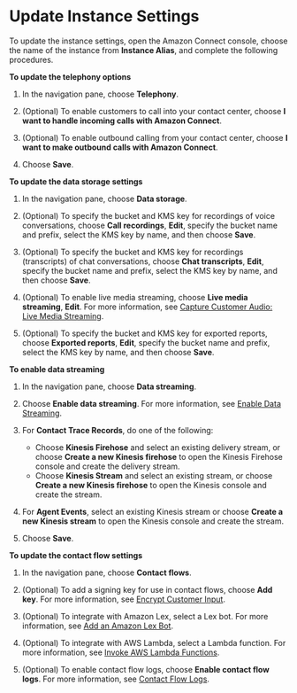 # Update Instance Settings<a name="update-instance-settings"></a>

To update the instance settings, open the Amazon Connect console, choose the name of the instance from **Instance Alias**, and complete the following procedures\.

**To update the telephony options**

1. In the navigation pane, choose **Telephony**\.

1. \(Optional\) To enable customers to call into your contact center, choose **I want to handle incoming calls with Amazon Connect**\.

1. \(Optional\) To enable outbound calling from your contact center, choose **I want to make outbound calls with Amazon Connect**\.

1. Choose **Save**\.

**To update the data storage settings**

1. In the navigation pane, choose **Data storage**\.

1. \(Optional\) To specify the bucket and KMS key for recordings of voice conversations, choose **Call recordings**, **Edit**, specify the bucket name and prefix, select the KMS key by name, and then choose **Save**\.

1. \(Optional\) To specify the bucket and KMS key for recordings \(transcripts\) of chat conversations, choose **Chat transcripts**, **Edit**, specify the bucket name and prefix, select the KMS key by name, and then choose **Save**\.

1. \(Optional\) To enable live media streaming, choose **Live media streaming**, **Edit**\. For more information, see [Capture Customer Audio: Live Media Streaming](customer-voice-streams.md)\.

1. \(Optional\) To specify the bucket and KMS key for exported reports, choose **Exported reports**, **Edit**, specify the bucket name and prefix, select the KMS key by name, and then choose **Save**\.

**To enable data streaming**

1. In the navigation pane, choose **Data streaming**\.

1. Choose **Enable data streaming**\. For more information, see [Enable Data Streaming](data-streaming.md)\.

1. For **Contact Trace Records**, do one of the following:
   + Choose **Kinesis Firehose** and select an existing delivery stream, or choose **Create a new Kinesis firehose** to open the Kinesis Firehose console and create the delivery stream\.
   + Choose **Kinesis Stream** and select an existing stream, or choose **Create a new Kinesis firehose** to open the Kinesis console and create the stream\.

1. For **Agent Events**, select an existing Kinesis stream or choose **Create a new Kinesis stream** to open the Kinesis console and create the stream\.

1. Choose **Save**\.

**To update the contact flow settings**

1. In the navigation pane, choose **Contact flows**\.

1. \(Optional\) To add a signing key for use in contact flows, choose **Add key**\. For more information, see [Encrypt Customer Input](encrypt-data.md)\.

1. \(Optional\) To integrate with Amazon Lex, select a Lex bot\. For more information, see [Add an Amazon Lex Bot](amazon-lex.md)\.

1. \(Optional\) To integrate with AWS Lambda, select a Lambda function\. For more information, see [Invoke AWS Lambda Functions](connect-lambda-functions.md)\.

1. \(Optional\) To enable contact flow logs, choose **Enable contact flow logs**\. For more information, see [Contact Flow Logs](contact-flow-logs.md)\.
